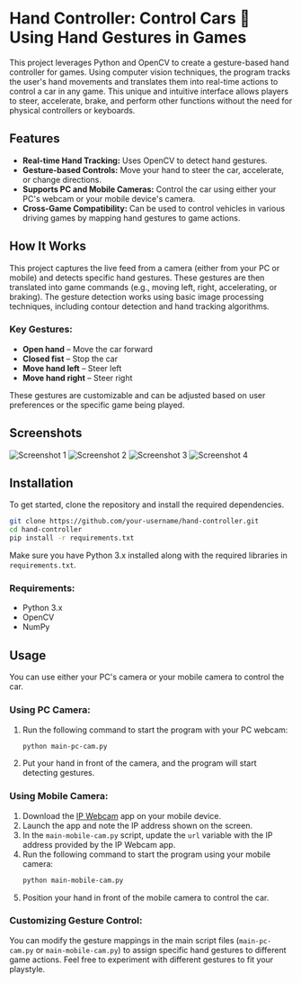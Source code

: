 # Hand Controller: Control Cars 🚗 Using Hand Gestures in Games

This project leverages Python and OpenCV to create a gesture-based hand controller for games. Using computer vision techniques, the program tracks the user's hand movements and translates them into real-time actions to control a car in any game. This unique and intuitive interface allows players to steer, accelerate, brake, and perform other functions without the need for physical controllers or keyboards.

## Features

- **Real-time Hand Tracking:** Uses OpenCV to detect hand gestures.
- **Gesture-based Controls:** Move your hand to steer the car, accelerate, or change directions.
- **Supports PC and Mobile Cameras:** Control the car using either your PC's webcam or your mobile device's camera.
- **Cross-Game Compatibility:** Can be used to control vehicles in various driving games by mapping hand gestures to game actions.

## How It Works

This project captures the live feed from a camera (either from your PC or mobile) and detects specific hand gestures. These gestures are then translated into game commands (e.g., moving left, right, accelerating, or braking). The gesture detection works using basic image processing techniques, including contour detection and hand tracking algorithms.

### Key Gestures:
- **Open hand** – Move the car forward
- **Closed fist** – Stop the car
- **Move hand left** – Steer left
- **Move hand right** – Steer right

These gestures are customizable and can be adjusted based on user preferences or the specific game being played.

## Screenshots

![Screenshot 1](https://raw.githubusercontent.com/aviralgarg05/ML-Nexus/f00d9116375685d3ce67852348a2f21d353b56f4/Computer%20Vision/Hand%20Game%20Controller/Screenshot%202024-10-03%20183106.png)
![Screenshot 2](https://github.com/aviralgarg05/ML-Nexus/blob/f00d9116375685d3ce67852348a2f21d353b56f4/Computer%20Vision/Hand%20Game%20Controller/Screenshot%202024-10-03%20183129.png?raw=true)
![Screenshot 3](https://github.com/aviralgarg05/ML-Nexus/blob/f00d9116375685d3ce67852348a2f21d353b56f4/Computer%20Vision/Hand%20Game%20Controller/Screenshot%202024-10-03%20183619.png?raw=true)
![Screenshot 4](https://github.com/aviralgarg05/ML-Nexus/blob/f00d9116375685d3ce67852348a2f21d353b56f4/Computer%20Vision/Hand%20Game%20Controller/Screenshot%202024-10-03%20183644.png?raw=true)

## Installation

To get started, clone the repository and install the required dependencies.

```bash
git clone https://github.com/your-username/hand-controller.git
cd hand-controller
pip install -r requirements.txt
```

Make sure you have Python 3.x installed along with the required libraries in `requirements.txt`.

### Requirements:

- Python 3.x
- OpenCV
- NumPy

## Usage

You can use either your PC's camera or your mobile camera to control the car.

### Using PC Camera:
1. Run the following command to start the program with your PC webcam:
    ```bash
    python main-pc-cam.py
    ```
2. Put your hand in front of the camera, and the program will start detecting gestures.

### Using Mobile Camera:
1. Download the [IP Webcam](https://play.google.com/store/apps/details?id=com.pas.webcam) app on your mobile device.
2. Launch the app and note the IP address shown on the screen.
3. In the `main-mobile-cam.py` script, update the `url` variable with the IP address provided by the IP Webcam app.
4. Run the following command to start the program using your mobile camera:
    ```bash
    python main-mobile-cam.py
    ```
5. Position your hand in front of the mobile camera to control the car.

### Customizing Gesture Control:
You can modify the gesture mappings in the main script files (`main-pc-cam.py` or `main-mobile-cam.py`) to assign specific hand gestures to different game actions. Feel free to experiment with different gestures to fit your playstyle.
